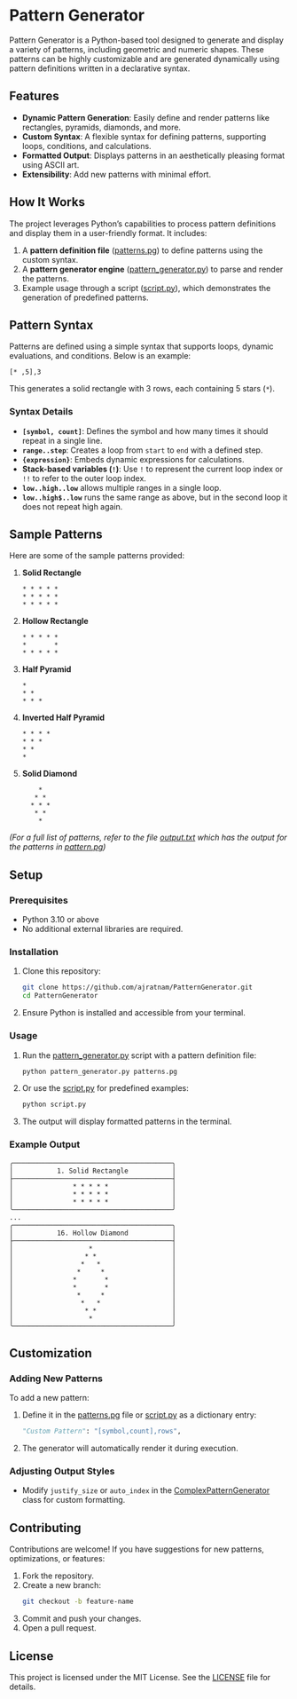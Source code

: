 # Pattern Generator

Pattern Generator is a Python-based tool designed to generate and display a variety of patterns, including geometric and numeric shapes. These patterns can be highly customizable and are generated dynamically using pattern definitions written in a declarative syntax.

## Features

- **Dynamic Pattern Generation**: Easily define and render patterns like rectangles, pyramids, diamonds, and more.
- **Custom Syntax**: A flexible syntax for defining patterns, supporting loops, conditions, and calculations.
- **Formatted Output**: Displays patterns in an aesthetically pleasing format using ASCII art.
- **Extensibility**: Add new patterns with minimal effort.

## How It Works

The project leverages Python’s capabilities to process pattern definitions and display them in a user-friendly format. It includes:

1. A **pattern definition file** ([patterns.pg](https://github.com/ajratnam/PatternGenerator/blob/main/patterns.pg)) to define patterns using the custom syntax.
2. A **pattern generator engine** ([pattern_generator.py](https://github.com/ajratnam/PatternGenerator/blob/main/pattern_generator.py)) to parse and render the patterns.
3. Example usage through a script ([script.py](https://github.com/ajratnam/PatternGenerator/blob/main/script.py)), which demonstrates the generation of predefined patterns.

## Pattern Syntax

Patterns are defined using a simple syntax that supports loops, dynamic evaluations, and conditions. Below is an example:

```plaintext
[* ,5],3
```

This generates a solid rectangle with 3 rows, each containing 5 stars (`*`).

### Syntax Details

- **`[symbol, count]`**: Defines the symbol and how many times it should repeat in a single line.
- **`range..step`**: Creates a loop from `start` to `end` with a defined step.
- **`{expression}`**: Embeds dynamic expressions for calculations.
- **Stack-based variables (`!`)**: Use `!` to represent the current loop index or `!!` to refer to the outer loop index.
- **`low..high..low`** allows multiple ranges in a single loop.
- **`low..high$..low`** runs the same range as above, but in the second loop it does not repeat high again.
## Sample Patterns

Here are some of the sample patterns provided:

1. **Solid Rectangle**  
   ```
   * * * * *
   * * * * *
   * * * * *
   ```

2. **Hollow Rectangle**  
   ```
   * * * * *
   *       *
   * * * * *
   ```

3. **Half Pyramid**  
   ```
   *
   * *
   * * *
   ```

4. **Inverted Half Pyramid**  
   ```
   * * * *
   * * *
   * *
   *
   ```

5. **Solid Diamond**  
   ```
       *
      * *
     * * *
      * *
       *
   ```

*(For a full list of patterns, refer to the file [output.txt](https://github.com/ajratnam/PatternGenerator/blob/main/output.txt) which has the output for the patterns in [pattern.pg](https://github.com/ajratnam/PatternGenerator/blob/main/patterns.pg))*

## Setup

### Prerequisites

- Python 3.10 or above
- No additional external libraries are required.

### Installation

1. Clone this repository:
   ```bash
   git clone https://github.com/ajratnam/PatternGenerator.git
   cd PatternGenerator
   ```

2. Ensure Python is installed and accessible from your terminal.

### Usage

1. Run the [pattern_generator.py](https://github.com/ajratnam/PatternGenerator/blob/main/pattern_generator.py) script with a pattern definition file:
   ```bash
   python pattern_generator.py patterns.pg
   ```

2. Or use the [script.py](https://github.com/ajratnam/PatternGenerator/blob/main/script.py) for predefined examples:
   ```bash
   python script.py
   ```

3. The output will display formatted patterns in the terminal.

### Example Output

```plaintext
╭────────────────────────────────────────╮
│           1. Solid Rectangle           │
├────────────────────────────────────────┤
│               * * * * *                │
│               * * * * *                │
│               * * * * *                │
╰────────────────────────────────────────╯
...
╭────────────────────────────────────────╮
│           16. Hollow Diamond           │
├────────────────────────────────────────┤
│                   *                    │
│                  * *                   │
│                 *   *                  │
│                *     *                 │
│               *       *                │
│               *       *                │
│                *     *                 │
│                 *   *                  │
│                  * *                   │
│                   *                    │
╰────────────────────────────────────────╯
```

## Customization

### Adding New Patterns

To add a new pattern:
1. Define it in the [patterns.pg](https://github.com/ajratnam/PatternGenerator/blob/main/patterns.pg) file or [script.py](https://github.com/ajratnam/PatternGenerator/blob/main/script.py) as a dictionary entry:
   ```python
   "Custom Pattern": "[symbol,count],rows",
   ```
2. The generator will automatically render it during execution.

### Adjusting Output Styles

- Modify `justify_size` or `auto_index` in the [ComplexPatternGenerator](https://github.com/ajratnam/PatternGenerator/blob/main/pattern_generator.py#L41-L135) class for custom formatting.

## Contributing

Contributions are welcome! If you have suggestions for new patterns, optimizations, or features:
1. Fork the repository.
2. Create a new branch:  
   ```bash
   git checkout -b feature-name
   ```
3. Commit and push your changes.
4. Open a pull request.

## License

This project is licensed under the MIT License. See the [LICENSE](https://github.com/ajratnam/PatternGenerator/blob/main/LICENSE) file for details.
